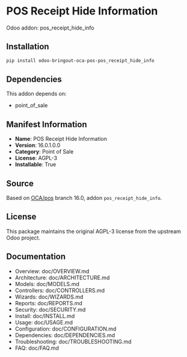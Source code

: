 # POS Receipt Hide Information

Odoo addon: pos_receipt_hide_info

## Installation

```bash
pip install odoo-bringout-oca-pos-pos_receipt_hide_info
```

## Dependencies

This addon depends on:
- point_of_sale

## Manifest Information

- **Name**: POS Receipt Hide Information
- **Version**: 16.0.1.0.0
- **Category**: Point of Sale
- **License**: AGPL-3
- **Installable**: True

## Source

Based on [OCA/pos](https://github.com/OCA/pos) branch 16.0, addon `pos_receipt_hide_info`.

## License

This package maintains the original AGPL-3 license from the upstream Odoo project.

## Documentation

- Overview: doc/OVERVIEW.md
- Architecture: doc/ARCHITECTURE.md
- Models: doc/MODELS.md
- Controllers: doc/CONTROLLERS.md
- Wizards: doc/WIZARDS.md
- Reports: doc/REPORTS.md
- Security: doc/SECURITY.md
- Install: doc/INSTALL.md
- Usage: doc/USAGE.md
- Configuration: doc/CONFIGURATION.md
- Dependencies: doc/DEPENDENCIES.md
- Troubleshooting: doc/TROUBLESHOOTING.md
- FAQ: doc/FAQ.md
